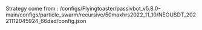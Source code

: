 Strategy come from : /configs/Flyingtoaster/passivbot_v5.8.0-main/configs/particle_swarm/recursive/50maxhrs2022_11_10/NEOUSDT_20221112045924_66dad/config.json